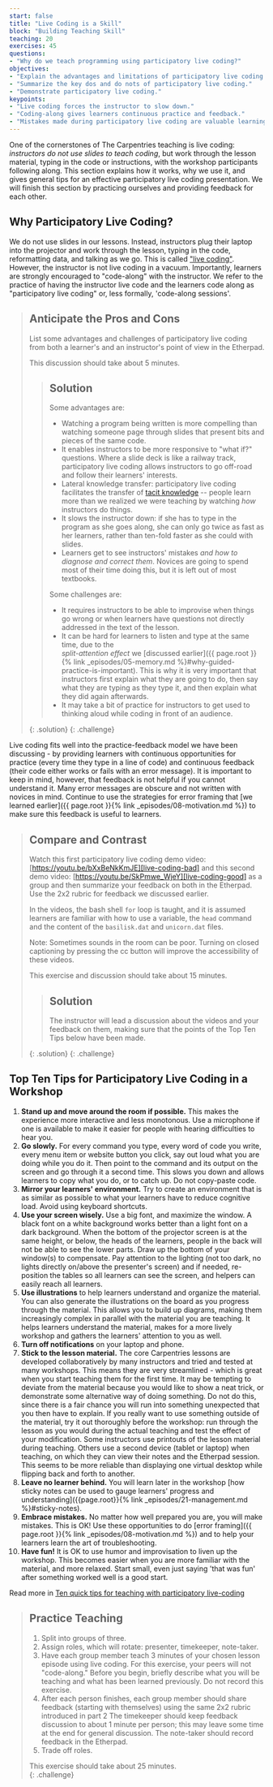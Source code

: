 ```yaml
---
start: false
title: "Live Coding is a Skill"
block: "Building Teaching Skill"
teaching: 20
exercises: 45
questions:
- "Why do we teach programming using participatory live coding?"
objectives:
- "Explain the advantages and limitations of participatory live coding."
- "Summarize the key dos and do nots of participatory live coding."
- "Demonstrate participatory live coding."
keypoints:
- "Live coding forces the instructor to slow down."
- "Coding-along gives learners continuous practice and feedback."
- "Mistakes made during participatory live coding are valuable learning opportunities."
---
```


One of the cornerstones of The Carpentries teaching is live
coding: *instructors do not use slides to teach coding*, but work through the lesson material,
typing in the code or instructions, with the workshop participants following
along. This section explains how it works, why we use it, and
gives general tips for an effective participatory live coding presentation. We will
finish this section by practicing ourselves and providing feedback for each other.

## Why Participatory Live Coding?

We do not use slides in our lessons.
Instead, instructors plug their laptop into the projector
and work through the lesson,
typing in the code,
reformatting data,
and talking as we go.
This is called ["live coding"](https://en.wikipedia.org/wiki/Live_coding).
However, the instructor is not live coding in a vacuum.
Importantly, learners are strongly encouraged
to "code-along" with the instructor.
We refer to the practice of having the instructor live code and the learners code along as "participatory live coding" or, less formally, 'code-along sessions'.

> ## Anticipate the Pros and Cons
>
> List some advantages and challenges of participatory live coding
> from both a learner's and an instructor's point of view
> in the Etherpad.  
>
> This discussion should take about 5 minutes.
>
>> ## Solution  
>> Some advantages are:
>>
>> *   Watching a program being written is more compelling than
>> watching someone page through slides that present bits and pieces of the same code.
>> *   It enables instructors to be more responsive to "what if?" questions.
>> Where a slide deck is like a railway track,
>> participatory live coding allows instructors to go off-road and follow their learners' interests.
>> *   Lateral knowledge transfer: participatory live coding facilitates the transfer of [tacit knowledge](https://jonudell.net/udell/2006-09-19-screencasting-of-tacit-knowledge.html) -- people learn more than we realized we were
>> teaching by watching *how* instructors do things.
>> *   It slows the instructor down:
>> if she has to type in the program as she goes along,
>> she can only go twice as fast as her learners,
>> rather than ten-fold faster as she could with slides.
>> *   Learners get to see instructors' mistakes *and how to diagnose and correct them*.
>> Novices are going to spend most of their time doing this,
>> but it is left out of most textbooks.
>>
>> Some challenges are:   
>>
>> * It requires instructors to be able to improvise when things go wrong or when learners
>> have questions not directly addressed in the text of the lesson.
>> * It can be hard for learners to listen and type at the same time, due to the  
>> *split-attention effect* we
>> [discussed earlier]({{ page.root }}{% link _episodes/05-memory.md %}#why-guided-practice-is-important).
>> This is why it is
>> very important that instructors first explain what they are going to do, then
>> say what they are typing as they type it, and then
>> explain what they did again afterwards.
>> * It may take a bit of practice for instructors to
>> get used to thinking aloud while coding in front of an audience.
>>
> {: .solution}
{: .challenge}

Live coding fits well into the practice-feedback model we have been discussing - by providing
learners with continuous opportunities for practice (every time they type in a line of code)
and continuous feedback (their code either works or fails with an error message). It is
important to keep in mind, however, that feedback is not helpful if you cannot understand it.
Many error messages are obscure and not written with novices in mind. Continue to use the strategies for error framing that
[we learned earlier]({{ page.root }}{% link _episodes/08-motivation.md %}) to make sure this feedback is useful to learners.

> ## Compare and Contrast
>
> Watch this first participatory live coding demo video: [https://youtu.be/bXxBeNkKmJE][live-coding-bad]
> and this second demo video: [https://youtu.be/SkPmwe_WjeY][live-coding-good]
> as a group and then summarize your feedback on both in the Etherpad.
> Use the 2x2 rubric for feedback we discussed earlier.  
>
> In the videos, the bash shell `for` loop is taught,
> and it is assumed learners are familiar with how to use a variable,
> the `head` command and the content of the `basilisk.dat` and `unicorn.dat`
> files.
>
> Note: Sometimes sounds in the room can be poor. Turning on closed captioning by pressing the cc button will improve the accessibility of these videos.
>
> This exercise and discussion should take about 15 minutes.
>
> > ## Solution
> > The instructor will lead a discussion about the videos and your feedback on them,
> > making sure that the points of the Top Ten Tips below have been made.
> >
> {: .solution}
{: .challenge}

## Top Ten Tips for Participatory Live Coding in a Workshop
1. **Stand up and move around the room if possible.** This makes the experience more interactive and less monotonous. Use a microphone if one is available to make it easier for people with hearing difficulties to hear you.
2. **Go slowly.** For every command you type, every word of code you write, every menu item or website button you click, say out loud what you are doing while you do it.  Then point to the command and its output on the screen and go through it a second time.  This slows you down and allows learners to copy what you do, or to catch up.  Do not copy-paste code.
3. **Mirror your learners' environment.** Try to create an environment that is as similar as possible to what your learners have to reduce cognitive load. Avoid using keyboard shortcuts.
4. **Use your screen wisely.** Use a big font, and maximize the window.  A black font on a white background works better than a light font on a dark background.  When the bottom of the projector screen is at the same height, or below, the heads of the learners, people in the back will not be able to see the lower parts.  Draw up the bottom of your window(s) to compensate. Pay attention to the lighting (not too dark, no lights directly on/above the presenter's screen) and if needed, re-position the tables so all learners can see the screen, and helpers can easily reach all learners.
5. **Use illustrations** to help learners understand and organize the material. You can also generate the illustrations on the board as you progress through the material.  This allows you to build up diagrams, making them increasingly complex in parallel with the material you are teaching.  It helps learners understand the material, makes for a more lively workshop and gathers the learners' attention to you as well.
6. **Turn off notifications** on your laptop and phone.
7. **Stick to the lesson material.** The core Carpentries lessons are developed collaboratively by many instructors and tried and tested at many workshops.  This means they are very streamlined - which is great when you start teaching them for the first time.  It may be tempting to deviate from the material because you would like to show a neat trick, or demonstrate some alternative way of doing something.  Do not do this, since there is a fair chance you will run into something unexpected that you then have to explain.  If you really want to use something outside of the material, try it out thoroughly before the workshop: run through the lesson as you would during the actual teaching and test the effect of your modification.
Some instructors use printouts of the lesson material during teaching. Others use a second device (tablet or laptop) when teaching, on which they can view their notes and the Etherpad session.  This seems to be more reliable than displaying one virtual desktop while flipping back and forth to another.
8. **Leave no learner behind.** You will learn later in the workshop [how sticky notes can be used to gauge learners' progress and understanding]({{page.root}}{% link _episodes/21-management.md %}#sticky-notes).
9. **Embrace mistakes.** No matter how well prepared you are, you will make mistakes. This is OK! Use these opportunities to do [error framing]({{ page.root }}{% link _episodes/08-motivation.md %}) and to help your learners learn the art of troubleshooting.
10. **Have fun!** It is OK to use humor and improvisation to liven up the workshop. This becomes easier when you are more familiar with the material, and more relaxed. Start small, even just saying 'that was fun' after something worked well is a good start.

Read more in [Ten quick tips for teaching with participatory live-coding][live-coding-tips-paper]

> ## Practice Teaching
>
> 1. Split into groups of three.
> 1. Assign roles, which will rotate: presenter, timekeeper, note-taker.
> 2. Have each group member teach 3 minutes of your chosen lesson episode using live coding.
>   For this exercise, your peers will not "code-along." Before
>   you begin, briefly describe what you will be teaching and what has been learned previously. Do not record this exercise.
> 3. After each person finishes, each group member should share feedback (starting with themselves) using the same 2x2 rubric introduced in part 2 The
> timekeeper should keep feedback discussion to about 1 minute per person; this may leave some time at the end for general
> discussion. The note-taker should record feedback in the Etherpad.
> 4. Trade off roles.
>
> This exercise should take about 25 minutes.  
{: .challenge}


[live-coding-bad]: https://youtu.be/bXxBeNkKmJE
[live-coding-good]: https://youtu.be/SkPmwe_WjeY
[live-coding-tips-paper]: https://doi.org/10.1371/journal.pcbi.1008090
